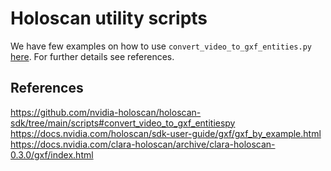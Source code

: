 # Holoscan utility scripts

We have few examples on how to use `convert_video_to_gxf_entities.py` [here](../../data/polyp-dataset/README.md).
For further details see references.

## References 
https://github.com/nvidia-holoscan/holoscan-sdk/tree/main/scripts#convert_video_to_gxf_entitiespy
https://docs.nvidia.com/holoscan/sdk-user-guide/gxf/gxf_by_example.html  
https://docs.nvidia.com/clara-holoscan/archive/clara-holoscan-0.3.0/gxf/index.html


